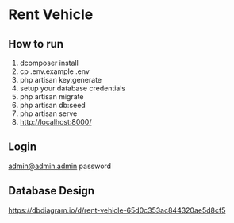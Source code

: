 # Rent Vehicle

## How to run

1. dcomposer install
2. cp .env.example .env
3. php artisan key:generate
4. setup your database credentials
5. php artisan migrate
6. php artisan db:seed
7. php artisan serve
8. <http://localhost:8000/>

## Login

<admin@admin.admin>
password

## Database Design

<https://dbdiagram.io/d/rent-vehicle-65d0c353ac844320ae5d8cf5>
